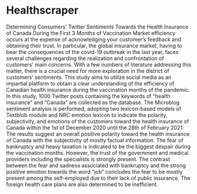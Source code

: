 # Healthscraper
Determining Consumers’ Twitter Sentiments  Towards the Health Insurance of Canada During the First 3 Months of Vaccination
Market efficiency occurs at the expense of acknowledging your customer’s feedback and obtaining their 
trust. In particular, the global insurance market, having to bear the consequences of the covid-19 outbreak in 
the last year, faces several challenges regarding the realization and confrontation of customers' main 
concerns. With a few numbers of literature addressing this matter, there is a crucial need for more exploration 
in the district of customers’ sentiments. This study aims to utilize social media as an impartial platform to 
obtain a clear understanding of the efficiency of Canadian health insurance during the vaccination months of 
the pandemic. In this study, 1000 Twitter posts containing the keywords of “health insurance” and “Canada” 
are collected as the database. The Microblog sentiment analysis is performed, adopting two lexicon-based 
models of Textblob module and NRC emotion lexicon to indicate the polarity, subjectivity, and emotions of 
the customers toward the health insurance of Canada within the 1st of December 2020 until the 28th of 
February 2021. The results suggest an overall positive polarity toward the health insurance of Canada with 
the subjectivity of mostly factual information. The fear of bankruptcy and heavy taxation is indicated to be 
the biggest despair during the vaccination months. However, the trust of the government and medical 
providers including the specialists is strongly present. The contrast between the fear and sadness associated 
with bankruptcy and the strong positive emotion towards the word “job” concludes the fear to be mostly 
present among the self-employed due to their lack of public insurance. The foreign health care plans are also 
determined to be inefficient. 
